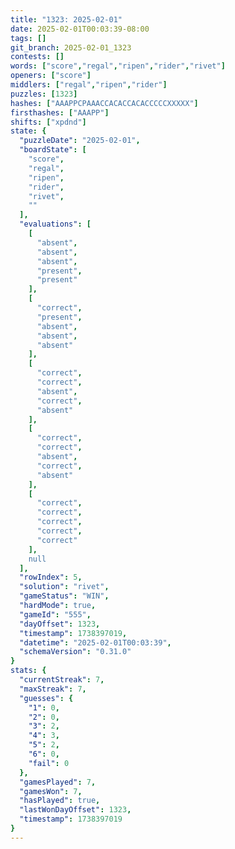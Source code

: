 ```yaml
---
title: "1323: 2025-02-01"
date: 2025-02-01T00:03:39-08:00
tags: []
git_branch: 2025-02-01_1323
contests: []
words: ["score","regal","ripen","rider","rivet"]
openers: ["score"]
middlers: ["regal","ripen","rider"]
puzzles: [1323]
hashes: ["AAAPPCPAAACCACACCACACCCCCXXXXX"]
firsthashes: ["AAAPP"]
shifts: ["xpdnd"]
state: {
  "puzzleDate": "2025-02-01",
  "boardState": [
    "score",
    "regal",
    "ripen",
    "rider",
    "rivet",
    ""
  ],
  "evaluations": [
    [
      "absent",
      "absent",
      "absent",
      "present",
      "present"
    ],
    [
      "correct",
      "present",
      "absent",
      "absent",
      "absent"
    ],
    [
      "correct",
      "correct",
      "absent",
      "correct",
      "absent"
    ],
    [
      "correct",
      "correct",
      "absent",
      "correct",
      "absent"
    ],
    [
      "correct",
      "correct",
      "correct",
      "correct",
      "correct"
    ],
    null
  ],
  "rowIndex": 5,
  "solution": "rivet",
  "gameStatus": "WIN",
  "hardMode": true,
  "gameId": "555",
  "dayOffset": 1323,
  "timestamp": 1738397019,
  "datetime": "2025-02-01T00:03:39",
  "schemaVersion": "0.31.0"
}
stats: {
  "currentStreak": 7,
  "maxStreak": 7,
  "guesses": {
    "1": 0,
    "2": 0,
    "3": 2,
    "4": 3,
    "5": 2,
    "6": 0,
    "fail": 0
  },
  "gamesPlayed": 7,
  "gamesWon": 7,
  "hasPlayed": true,
  "lastWonDayOffset": 1323,
  "timestamp": 1738397019
}
---
```

<!-- more -->
